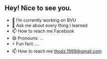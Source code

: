  ## Hey! Nice to see you.

- 🔭 I’m currently working on BVU
- 💬 Ask me about every thing I learned
- 📫 How to reach me Facebook
- 😄 Pronouns: ...
- ⚡ Fun fact: ...
- 📫 How to reach me thodz.1999@gmail.com
